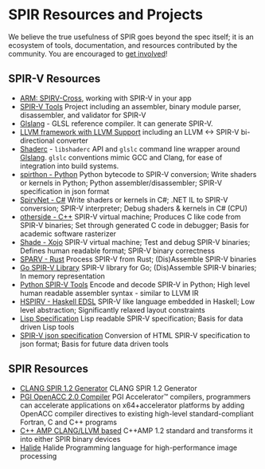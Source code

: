 # SPIR Resources and Projects

We believe the true usefulness of SPIR goes beyond the spec itself; it is an ecosystem of tools, documentation, and resources contributed by the community. You are encouraged to [get involved](https://github.com/KhronosGroup/Khronosdotorg)!

## SPIR-V Resources

* [](NEW) [ARM: SPIRV-Cross](https://community.arm.com/groups/arm-mali-graphics/blog/2016/04/18/spirv-cross), working with SPIR-V in your app
* [SPIR-V Tools](https://github.com/KhronosGroup/SPIRV-Tools) Project including an assembler, binary module parser, disassembler, and validator for SPIR-V
* [Glslang](https://github.com/KhronosGroup/glslang) - GLSL reference
  compiler.  It can generate SPIR-V.
* [LLVM framework with LLVM Support](https://github.com/KhronosGroup/SPIRV-LLVM/)  including an LLVM <-> SPIR-V bi-directional converter 
* [Shaderc](https://github.com/google/shaderc/) - `libshaderc` API and `glslc`
  command line wrapper around
  [Glslang](https://github.com/KhronosGroup/glslang).  `glslc` conventions
  mimic GCC and Clang, for ease of integration into build systems.
* [spirthon - Python](https://github.com/cheery/spirthon) Python bytecode to SPIR-V conversion; 
Write shaders or kernels in Python;
Python assembler/disassembler;
SPIR-V specification in json format
* [SpirvNet - C#](https://github.com/Philip-Trettner/SpirvNet) Write shaders or kernels in C#; .NET IL to SPIR-V conversion; SPIR-V interpreter; Debug shaders & kernels in C# (CPU)
* [otherside - C++](https://github.com/bonus2113/otherside) SPIR-V virtual machine; Produces C like code from SPIR-V binaries; Set through generated C code in debugger; Basis for academic software rasterizer
* [Shade - Xojo](https://github.com/Zoclee/Shade) SPIR-V virtual machine; Test and debug SPIR-V binaries; Defines human readable format; SPIR-V binary correctness
* [SPARV - Rust](https://github.com/fkaa/sparv) Process SPIR-V from Rust; (Dis)Assemble SPIR-V binaries
* [Go SPIR-V Library](https://github.com/jteeuwen/spirv) SPIR-V library for Go; (Dis)Assemble SPIR-V binaries; In memory representation
* [Python SPIR-V Tools](https://github.com/kristerw/spirv-tools) Encode and decode SPIR-V in Python; High level human readable assembler syntax - similar to LLVM IR
* [HSPIRV - Haskell EDSL](https://github.com/stevely/hspirv) SPIR-V like language embedded in Haskell; Low level abstraction; Significantly relaxed layout constraints
* [Lisp Specification](https://github.com/cbaggers/spir-v) Lisp readable SPIR-V specification; Basis for data driven Lisp tools
* [SPIR-V json specification](https://github.com/Philip-Trettner/SpirvSpecToJson) Conversion of HTML SPIR-V specification to json format; Basis for future data driven tools

## SPIR Resources

* [CLANG SPIR 1.2 Generator](https://github.com/KhronosGroup/SPIR) CLANG SPIR 1.2 Generator
* [PGI OpenACC 2.0 Compiler](http://www.pgroup.com/resources/accel.htm) PGI Accelerator™ compilers, programmers can accelerate applications on x64+accelerator platforms by adding OpenACC compiler directives to existing high-level standard-compliant Fortran, C and C++ programs
* [C++ AMP CLANG/LLVM based](https://bitbucket.org/multicoreware/cppamp-driver-ng/wiki/Home) C++AMP 1.2 standard and transforms it into either SPIR binary devices
* [Halide](http://halide-lang.org/) Halide Programming language for high-performance image processing
